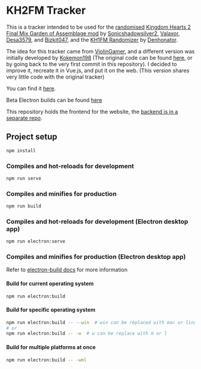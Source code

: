 # KH2FM Tracker

This is a tracker intended to be used for the [randomised](https://randomizer.valaxor.com) [Kingdom Hearts 2 Final Mix Garden of Assemblage mod](https://docs.google.com/document/d/1GYjEnrM_TIk7qyO75clPLYD-_nP5wTR7K6SE-Wn-QCg/edit) by [Sonicshadowsilver2](https://twitter.com/Sonicshadowsil2), [Valaxor](https://twitter.com/valaxor), [Desa3579](https://twitter.com/desa3579), and [Bizkit047](https://twitter.com/Bizkit047), and the [KH1FM Randomizer](https://github.com/Denhonator/KHPCSpeedrunTools/tree/main/1FMMods) by [Denhonator](https://github.com/Denhonator).

The idea for this tracker came from [ViolinGamer](https://twitter.com/ViolinGamer), and a different version was initially developed by [Kokemon198](https://twitter.com/jorgeoviedo1998) (The original code can be found [here](https://drive.google.com/drive/folders/18iGi4Bq_7q7vbFjopl9BTWD5izxu_bwe), or by going back to the very first commit in this repository). I decided to improve it, recreate it in Vue.js, and put it on the web. (This version shares very little code with the original tracker)

You can find it [here](https://tracker.zaxu.xyz).

Beta Electron builds can be found [here](https://zaxu.xyz/tracker_builds)

This repository holds the frontend for the website, the [backend is in a separate repo](https://github.com/zaxutic/kh-rando-tracker-backend).

## Project setup
```sh
npm install
```

### Compiles and hot-reloads for development
```sh
npm run serve
```

### Compiles and minifies for production
```sh
npm run build
```

### Compiles and hot-reloads for development (Electron desktop app)
```sh
npm run electron:serve
```

### Compiles and minifies for production (Electron desktop app)
Refer to [electron-build docs](https://www.electron.build/multi-platform-build.html) for more information

#### Build for current operating system
```sh
npm run electron:build
```

#### Build for specific operating system
```sh
npm run electron:build -- --win  # win can be replaced with mac or linux
# or
npm run electron:build -- -w  # w can be replace with m or l
```

#### Build for multiple platforms at once
```sh
npm run electron:build -- -wml
```
